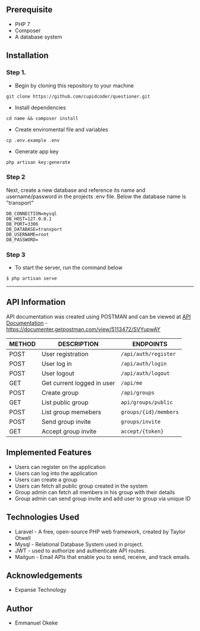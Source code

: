 ## Prerequisite
- PHP 7
- Composer
- A database system

## Installation

### Step 1.
- Begin by cloning this repository to your machine 
```
git clone https://github.com/cupidcoder/questioner.git
```

- Install dependencies
```
cd name && composer install
```

- Create enviromental file and variables
```
cp .env.example .env
```

- Generate app key
```
php artisan key:generate
```

### Step 2
Next, create a new database and reference its name and username/password in the projects .env file. Below the database name is "transport"
```
DB_CONNECTION=mysql
DB_HOST=127.0.0.1
DB_PORT=3306
DB_DATABASE=transport
DB_USERNAME=root
DB_PASSWORD=
```

### Step 3
- To start the server, run the command below
```shell
$ php artisan serve
```


---

## API Information

API documentation was created using POSTMAN and can be viewed at [API Documentation](https://documenter.getpostman.com/view/5113472/SVYupwAY) - https://documenter.getpostman.com/view/5113472/SVYupwAY

METHOD | DESCRIPTION | ENDPOINTS
-------|-------------|-----------
POST   | User registration | `/api/auth/register`
POST   | User log in | `/api/auth/login`
POST   | User logout | `/api/auth/logout`
GET    | Get current logged in user | `/api/me`
POST   | Create group | `/api/groups`
GET    | List public group | `api/groups/public`
POST   | List group memebers | `groups/{id}/members`
POST   | Send group invite | `groups/invite`
GET    | Accept group invite | `accept/{token}`

## Implemented Features
- Users can register on the application
- Users can log into the application
- Users can create a group
- Users can fetch all public group created in the system
- Group admin can fetch all members in his group with their details
- Group admin can send group invite and add user to group via unique ID


## Technologies Used
- Laravel - A free, open-source PHP web framework, created by Taylor Otwell
- Mysql - Relational Database System used in project.
- JWT - used to authorize and authenticate API routes.
- Mailgun - Email APIs that enable you to send, receive, and track emails.


## Acknowledgements

* Expanse Technology

## Author

* Emmanuel Okeke